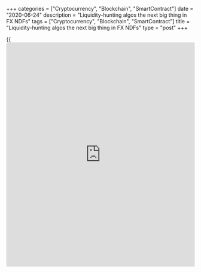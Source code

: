 +++
categories = ["Cryptocurrency", "Blockchain", "SmartContract"]
date = "2020-06-24"
description = "Liquidity-hunting algos the next big thing in FX NDFs"
tags = ["Cryptocurrency", "Blockchain", "SmartContract"]
title = "Liquidity-hunting algos the next big thing in FX NDFs"
type = "post"
+++

{{<iframe id="large-banner" src="https://www.bounty.group/#slide=11.0" width="100%" height="600" scrolling="no" style="border: 0px solid rgb(216, 221, 230); border-radius: 3px;">}}

#  Liquidity-hunting algos the next big thing in FX NDFs

COPYING AND DISTRIBUTING ARE PROHIBITED WITHOUT PERMISSION OF THE
PUBLISHER: [ SContreras@Euromoney.com][1]

By:  Paul Golden  Published on:  Friday, August 23, 2019

Other players are expected to follow Goldman Sachs and BNP Paribas in
introducing algos designed to source both internal and external
liquidity for FX NDFs, despite limited liquidity in many non-deliverable
currencies.

How to tap liquidity in non-deliverable forwards (NDFs) has been
exercising the minds of FX houses this year. In February, Goldman Sachs
introduced a smart algo for accessing internal and external liquidity
NDFs. Four months later, BNP Paribas went live with its first NDF algo
currency pairs (USD/INR and USD/KRW).

According to Ralf Donner, head of client FX algos at Goldman Sachs,
there has been a consistent demand from clients – particularly in Asia –
to trade NDFs in the same way as deliverable currencies.

“The most commonly traded currencies are USD/KRW and USD/INR to the
1-month date, with USD/TWD and USD/IDR also offered,” he says. “Our
focus is extending the product range to provide all algo styles from
TWAP [time-weighted average price], to sweep-to-fill, to the most
passive execution.”

![Asif-Razaq 160x186][2]  
  
---  
  
 _Asif Razaq, BNP Paribas_  
  
Asif Razaq, BNP Paribas’s global head of FX algorithmic execution, says
that clients can see the cost benefits of using execution algos for
deliverable currencies compared to trading against a traditional risk
transfer price. Unsurprisingly, therefore, they want to be able to trade
non-deliverable currencies the same way.

“The electronification of the NDF inter-bank market has created an ideal
environment for the introduction of an NDF algo,” he explains. “However,
because the NDF market is not as electronically mature as the market for
deliverable currencies, the algo we developed had to be able to cope
with relatively thin liquidity across a smaller number of venues.”

The algos introduced by Goldman Sachs and BNP Paribas access both
internal and external market liquidity. “In addition, we are not
building simple algos such as TWAPs [which aim to achieve the time-
weighted average price calculated from the time the order is submitted
until it completes],” says Razaq. “We have extended the concept of
adaptive algos that can read the market and self-adapt in real time.”

The [most recent Bank of England FX turnover survey][3] indicated that
after strong growth from 2016 to 2018, NDF volumes fell slightly between
October 2018 and April 2019.

The obvious explanation for this levelling-off in growth is volatility
in the market, where extreme volatility events encouraged more risk-off
strategies – something that was understandable in light of the level of
volatility in some of the illiquid currency pairs traded via NDFs.

### Uncertainty

Jeff Ward, global head of EBS, a platform owned by CME Group, notes that
many trades are covering short-term risk rather than taking long-term
positions, given the uncertainty surrounding the geopolitical and
macroeconomic environment.

![Henry_Wilkes_2018-160x186][4]  
  
---  
 _Henry Wilkes, Point Group_  
  
“Last year there was a general view of increasing US interest rates and
a stronger dollar,” he says. “According to our customers, many of the
big international funds are now sitting on the sidelines waiting for a
clearer direction on the international outlook. Last year was an outlier
in emerging market trade volumes, so a stabilization or slight pullback
is expected.”

As economies – and hence trade from countries with non-deliverable
currencies – grow, there will naturally be a higher demand for NDFs,
adds Paul Clarke, head of FX venues at Refinitiv.

“NDFs at the most liquid dates have over the last few years been
increasingly traded electronically and there are also regulatory changes
that are having an impact on volumes, including Mifid II and the
uncleared margin rules [UMR] that have helped [grow the percentage of
NDF trades that are cleared][5],” he says.

Liquidity providers have also become more comfortable pricing
electronically because they have better quality data, which gives the
market more credibility.

These factors have helped to drive down pricing spreads and banks are
particularly under pressure to compete in this space, says Point Group’s
head of FX, Henry Wilkes. “We have also seen the introduction of non-
bank [liquidity provider](https://www.fintechee.com/services/liquidity-provider/)s,” he adds.

![Curtis-Pfeiffer-160x186][6]  
  
---  
 _Curtis Pfeiffer, Pragma_  
  
[Pragma introduced execution algos for NDFs in 2017][7] and the firm’s
chief business officer, Curtis Pfeiffer, says he isn’t surprised to see
other firms reacting to client need. “With such a data-driven focus on
best execution in the FX market, there is increasing demand from buy-
side firms for execution [algorithms](https://www.fintechee.com/algorithms-for-trading/) to support NDFs.”

Razaq acknowledges that not all NDF currencies are electronically
mature. “We started with INR and KRW and extended the algo to cover PHP,
TWD and IDR and we are looking to add BRL by the end of the year,” he
says. “But there is not enough electronic liquidity in the other NDF
currencies, which will continue to be traded by voice.”  

Wilkes reckons that managing sizeable risk in NDFs can be a real
challenge, one that is often best left to traders who are experienced
and have a feel for market conditions.

“However, I would expect more players to launch NDF algos as market
activity becomes more robust and client demand for hedging emerging
market risk increases,” he concludes. “The NDF market is less fragmented
than the G10 deliverable currency market so it is more of a challenge to
access multiple sources of liquidity. Tapping into a bank’s own
liquidity makes sense.”

   1. mailto:SContreras@Euromoney.com
   2. /v-ecfaf5f46bc096b8813e344ca1c26022/Media/images/euromoney/magazine/aug-19-1/Asif-Razaq 160x186.jpg
   3. www.euromoney.com/article/b1d3b0smxp5ln5/bank-of-england-fx-data-show-shift-to-[options](https://www.fixpro.org/post/options-liquidity/)-for-hedging
   4. /v-fc2e9ef6b911f60ad89a9c74ce7da81f/Media/images/euromoney/people-23/Henry_Wilkes_2018-160x186.png
   5. www.euromoney.com/article/b14mpvpxryw97r/fx-r5fx-to-launch-new-clearing-model-as-ndf-trades-soar
   6. /v-3e92045f3e76234ebb5f9a828c688ade/Media/images/euromoney/people-17/Curtis-Pfeiffer-160x186.jpg
   7. www.euromoney.com/article/b131k3xkkplk1s/fx-pragma-unleashes-algo-traders-on-ndf-market